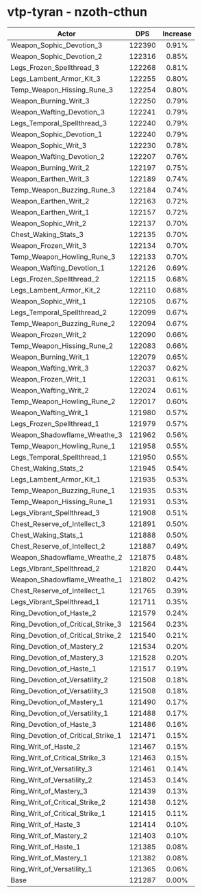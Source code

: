 # vtp-tyran - nzoth-cthun
| Actor | DPS | Increase |
|---|:---:|:---:|
|Weapon_Sophic_Devotion_3|122390|0.91%|
|Weapon_Sophic_Devotion_2|122316|0.85%|
|Legs_Frozen_Spellthread_3|122268|0.81%|
|Legs_Lambent_Armor_Kit_3|122255|0.80%|
|Temp_Weapon_Hissing_Rune_3|122254|0.80%|
|Weapon_Burning_Writ_3|122250|0.79%|
|Weapon_Wafting_Devotion_3|122241|0.79%|
|Legs_Temporal_Spellthread_3|122240|0.79%|
|Weapon_Sophic_Devotion_1|122240|0.79%|
|Weapon_Sophic_Writ_3|122230|0.78%|
|Weapon_Wafting_Devotion_2|122207|0.76%|
|Weapon_Burning_Writ_2|122197|0.75%|
|Weapon_Earthen_Writ_3|122189|0.74%|
|Temp_Weapon_Buzzing_Rune_3|122184|0.74%|
|Weapon_Earthen_Writ_2|122163|0.72%|
|Weapon_Earthen_Writ_1|122157|0.72%|
|Weapon_Sophic_Writ_2|122137|0.70%|
|Chest_Waking_Stats_3|122135|0.70%|
|Weapon_Frozen_Writ_3|122134|0.70%|
|Temp_Weapon_Howling_Rune_3|122133|0.70%|
|Weapon_Wafting_Devotion_1|122126|0.69%|
|Legs_Frozen_Spellthread_2|122115|0.68%|
|Legs_Lambent_Armor_Kit_2|122110|0.68%|
|Weapon_Sophic_Writ_1|122105|0.67%|
|Legs_Temporal_Spellthread_2|122099|0.67%|
|Temp_Weapon_Buzzing_Rune_2|122094|0.67%|
|Weapon_Frozen_Writ_2|122090|0.66%|
|Temp_Weapon_Hissing_Rune_2|122083|0.66%|
|Weapon_Burning_Writ_1|122079|0.65%|
|Weapon_Wafting_Writ_3|122037|0.62%|
|Weapon_Frozen_Writ_1|122031|0.61%|
|Weapon_Wafting_Writ_2|122024|0.61%|
|Temp_Weapon_Howling_Rune_2|122017|0.60%|
|Weapon_Wafting_Writ_1|121980|0.57%|
|Legs_Frozen_Spellthread_1|121979|0.57%|
|Weapon_Shadowflame_Wreathe_3|121962|0.56%|
|Temp_Weapon_Howling_Rune_1|121958|0.55%|
|Legs_Temporal_Spellthread_1|121950|0.55%|
|Chest_Waking_Stats_2|121945|0.54%|
|Legs_Lambent_Armor_Kit_1|121935|0.53%|
|Temp_Weapon_Buzzing_Rune_1|121935|0.53%|
|Temp_Weapon_Hissing_Rune_1|121931|0.53%|
|Legs_Vibrant_Spellthread_3|121908|0.51%|
|Chest_Reserve_of_Intellect_3|121891|0.50%|
|Chest_Waking_Stats_1|121888|0.50%|
|Chest_Reserve_of_Intellect_2|121887|0.49%|
|Weapon_Shadowflame_Wreathe_2|121875|0.48%|
|Legs_Vibrant_Spellthread_2|121820|0.44%|
|Weapon_Shadowflame_Wreathe_1|121802|0.42%|
|Chest_Reserve_of_Intellect_1|121765|0.39%|
|Legs_Vibrant_Spellthread_1|121711|0.35%|
|Ring_Devotion_of_Haste_2|121579|0.24%|
|Ring_Devotion_of_Critical_Strike_3|121564|0.23%|
|Ring_Devotion_of_Critical_Strike_2|121540|0.21%|
|Ring_Devotion_of_Mastery_2|121534|0.20%|
|Ring_Devotion_of_Mastery_3|121528|0.20%|
|Ring_Devotion_of_Haste_1|121517|0.19%|
|Ring_Devotion_of_Versatility_2|121508|0.18%|
|Ring_Devotion_of_Versatility_3|121508|0.18%|
|Ring_Devotion_of_Mastery_1|121490|0.17%|
|Ring_Devotion_of_Versatility_1|121488|0.17%|
|Ring_Devotion_of_Haste_3|121486|0.16%|
|Ring_Devotion_of_Critical_Strike_1|121471|0.15%|
|Ring_Writ_of_Haste_2|121467|0.15%|
|Ring_Writ_of_Critical_Strike_3|121463|0.15%|
|Ring_Writ_of_Versatility_3|121461|0.14%|
|Ring_Writ_of_Versatility_2|121453|0.14%|
|Ring_Writ_of_Mastery_3|121439|0.13%|
|Ring_Writ_of_Critical_Strike_2|121438|0.12%|
|Ring_Writ_of_Critical_Strike_1|121415|0.11%|
|Ring_Writ_of_Haste_3|121414|0.10%|
|Ring_Writ_of_Mastery_2|121403|0.10%|
|Ring_Writ_of_Haste_1|121385|0.08%|
|Ring_Writ_of_Mastery_1|121382|0.08%|
|Ring_Writ_of_Versatility_1|121365|0.06%|
|Base|121287|0.00%|

